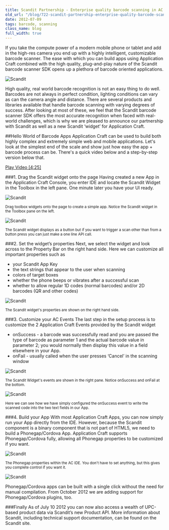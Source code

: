```yaml
---
title: Scandit Partnership - Enterprise quality barcode scanning in AC
old_url: "/blog/722-scandit-partnership-enterprise-quality-barcode-scanning-application-craft"
date: 2012-07-09
tags: barcode, scanning
class_name: blog
full_width: true
---
```



If you take the compute power of a modern mobile phone or tablet and add in the high-res camera you end up with a highly intelligent, customizable barcode scanner. The ease with which you can build apps using Application Craft combined with the high quality, plug-and-play nature of the Scandit barcode scanner SDK opens up a plethora of barcode oriented applications.

![Scandit](/img/blog/scandit-logo.png "Scandit barcode scanning")

High quality, real world barcode recognition is not an easy thing to do well. Barcodes are not always in perfect condition, lighting conditions can vary as can the camera angle and distance. There are several products and libraries available that handle barcode scanning with varying degrees of success. After looking at most of these, we feel that the Scandit barcode scanner SDK offers the most accurate recognition when faced with real-world challenges, which is why we are pleased to announce our partnership with Scandit as well as a new Scandit ‘widget’ for Application Craft.
 
##Hello World of Barcode Apps 
Application Craft can be used to build both highly complex and extremely simple web and mobile applications. Let's look at the simplest end of the scale and show just how easy the app + barcode process can be. There's a quick video below and a step-by-step version below that.
 
<a href="http://www.youtube.com/v/Qjt3pkZXJn8?autoplay=1&hd=1&fs=1&showsearch=0&rel=0&" target="_blank">Play Video [4:25]</a>

###1. Drag the Scandit widget onto the page
Having created a new App in the Application Craft Console,  you enter IDE and locate the Scandit Widget in the Toolbox in the left pane. One minute later you have your UI ready.

![Scandit](/img/blog/scandit-1.png "Scandit barcode scanning drag")

<sup>Drag toolbox widgets onto the page to create a simple app. Notice the Scandit widget in the Toolbox pane on the left.</sup>

![Scandit](/img/blog/scandit-2.png "Scandit barcode scanning widget properties")

<sup>The Scandit widget displays as a button but if you want to trigger a scan other than from a button press you can just make a one line API call.</sup>

 
###2. Set the widget’s properties
Next, we select the widget and look across to the Property Bar on the right hand side. Here we can customize all important properties such as 

 - your Scandit App Key
 - the text strings that appear to the user when scanning
 - colors of target boxes
 - whether the phone beeps or vibrates after a successful scan
 - whether to allow regular 1D codes (normal barcodes) and/or 2D barcodes (QR and other codes)

![Scandit](/img/blog/scandit-3.png "Scandit barcode widget properties")

<sup>The Scandit widget's properties are shown on the right hand side.</sup>
 
###3. Customize your AC Events
The last step in the setup process is to customize the 2 Application Craft Events provided by the Scandit widget

 - onSuccess - a barcode was successfully read and you are passed the type of barcode as parameter 1 and the actual barcode value in parameter 2; you would normally then display this value in a field elsewhere in your App.
 - onFail - usually called when the user presses ‘Cancel’ in the scanning window

![Scandit](/img/blog/scandit-4.png "Scandit barcode widget events")

<sup>The Scandit Widget's events are shown in the right pane. Notice onSuccess and onFail at the bottom.</sup>


![Scandit](/img/blog/scandit-5.png "Scandit barcode event code")

<sup>Here we can see how we have simply configured the onSuccess event to write the scanned code into the two text fields in our App.</sup>


###4. Build your App
With most Application Craft Apps, you can now simply run your App directly from the IDE. However, because the Scandit component is a binary component that is not part of HTML5, we need to build a Phonegap/Cordova App. Application Craft supports Phonegap/Cordova fully, allowing all Phonegap properties to be customized if you want.

![Scandit](/img/blog/scandit-6.png "Scandit barcode phonegap settings")

<sup>The Phonegap properties within the AC IDE. You don't have to set anything, but this gives you complete control if you want it.</sup>

![Scandit](/img/blog/scandit-7.png "Scandit barcode build phonegap")

Phonegap/Cordova apps can be built with a single click without the need for manual compilation. From October 2012 we are adding support for Phonegap/Cordova plugins, too.</sup>
 
###Finally
As of July 10 2012 you can now also access a wealth of UPC-based product data via Scandit’s new Product API. More information about Scandit, including technical support documentation, can be found on the Scandit site.